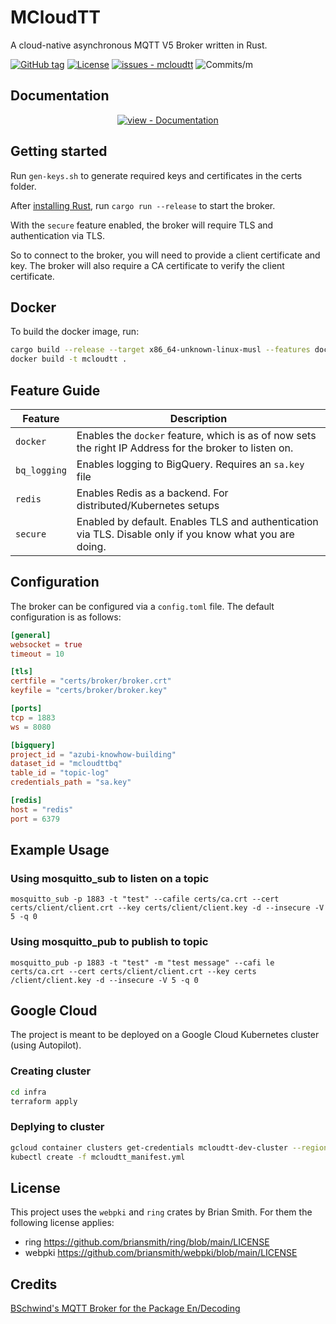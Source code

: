 # MCloudTT
A cloud-native asynchronous MQTT V5 Broker written in Rust.


[![GitHub tag](https://img.shields.io/github/tag/MCloudTT/mcloudtt?include_prereleases=&sort=semver&color=blue&style=flat-square)](https://github.com/MCloudTT/mcloudtt/releases/)
[![License](https://img.shields.io/badge/License-AGPLv3-blue?style=flat-square)](#license)
[![issues - mcloudtt](https://img.shields.io/github/issues/MCloudTT/mcloudtt?style=flat-square)](https://github.com/MCloudTT/mcloudtt/issues)
![Commits/m](https://img.shields.io/github/commit-activity/m/McloudTT/mcloudtt?style=flat-square)


<div align="center">





</div>

## Documentation

<div align="center">

[![view - Documentation](https://img.shields.io/badge/view-Documentation-blue?style=for-the-badge)](/docs/ "Go to project documentation")

</div>

## Getting started
Run `gen-keys.sh` to generate required keys and certificates in the certs folder.

After [installing Rust](https://rustup.rs/), run `cargo run --release` to start the broker.

With the `secure` feature enabled, the broker will require TLS and authentication via TLS. 

So to connect to the broker, you will need to provide a client certificate and key. The broker will also require a CA 
certificate to verify the client certificate.

## Docker
To build the docker image, run:
```bash
cargo build --release --target x86_64-unknown-linux-musl --features docker
docker build -t mcloudtt .
```

## Feature Guide
| Feature      | Description                                                                                              |
|--------------|----------------------------------------------------------------------------------------------------------|
| `docker`     | Enables the `docker` feature, which is as of now sets the right IP Address for the broker to listen on.  |
| `bq_logging` | Enables logging to BigQuery. Requires an `sa.key` file                                                   |
| `redis`      | Enables Redis as a backend. For distributed/Kubernetes setups                                            |
| `secure`     | Enabled by default. Enables TLS and authentication via TLS. Disable only if you know what you are doing. |

## Configuration
The broker can be configured via a `config.toml` file. The default configuration is as follows:
```toml
[general]
websocket = true
timeout = 10

[tls]
certfile = "certs/broker/broker.crt"
keyfile = "certs/broker/broker.key"

[ports]
tcp = 1883
ws = 8080

[bigquery]
project_id = "azubi-knowhow-building"
dataset_id = "mcloudttbq"
table_id = "topic-log"
credentials_path = "sa.key"

[redis]
host = "redis"
port = 6379
```

## Example Usage

### Using mosquitto_sub to listen on a topic
`mosquitto_sub -p 1883 -t "test" --cafile certs/ca.crt --cert certs/client/client.crt --key certs/client/client.key -d
--insecure -V 5 -q 0`

### Using mosquitto_pub to publish to topic
`mosquitto_pub -p 1883 -t "test" -m "test message" --cafi
le certs/ca.crt --cert certs/client/client.crt --key certs
/client/client.key -d --insecure -V 5 -q 0`
## Google Cloud
The project is meant to be deployed on a Google Cloud Kubernetes cluster (using Autopilot).

### Creating cluster
```bash
cd infra
terraform apply
```

### Deplying to cluster
```bash
gcloud container clusters get-credentials mcloudtt-dev-cluster --region REGION --project PROJECT_ID
kubectl create -f mcloudtt_manifest.yml
```

## License
This project uses the `webpki` and `ring` crates by Brian Smith. For them the following license applies:

- ring https://github.com/briansmith/ring/blob/main/LICENSE
- webpki https://github.com/briansmith/webpki/blob/main/LICENSE

## Credits
[BSchwind's MQTT Broker for the Package En/Decoding](https://github.com/bschwind/mqtt-broker)
